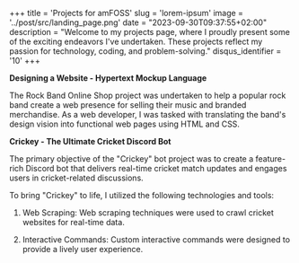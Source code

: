 +++
title = 'Projects for amFOSS'
slug = 'lorem-ipsum'
image = '../post/src/landing_page.png'
date = "2023-09-30T09:37:55+02:00"
description = "Welcome to my projects page, where I proudly present some of the exciting endeavors I've undertaken. These projects reflect my passion for technology, coding, and problem-solving."
disqus_identifier = '10'
+++

**Designing a Website - Hypertext Mockup Language**


The Rock Band Online Shop project was undertaken to help a popular rock band create a web presence for selling their music and branded merchandise. As a web developer, I was tasked with translating the band's design vision into functional web pages using HTML and CSS.


**Crickey - The Ultimate Cricket Discord Bot**

The primary objective of the "Crickey" bot project was to create a feature-rich Discord bot that delivers real-time cricket match updates and engages users in cricket-related discussions.

To bring "Crickey" to life, I utilized the following technologies and tools:


1. Web Scraping: Web scraping techniques were used to crawl cricket websites for real-time data.


2. Interactive Commands: Custom interactive commands were designed to provide a lively user experience.

